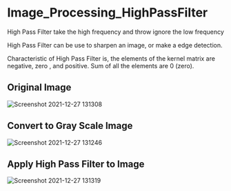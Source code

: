 # Image_Processing_HighPassFilter

High Pass Filter take the high frequency and throw ignore the low frequency

High Pass Filter can be use to sharpen an image, or make a edge detection.

Characteristic of High Pass Filter is, the elements of the kernel matrix are negative, zero , and positive. Sum of all the elements are 0 (zero).

## Original Image

![Screenshot 2021-12-27 131308](https://user-images.githubusercontent.com/91602612/147437338-9cf1478a-7b3c-40b0-b746-eb5c4636dbc5.png)

## Convert to Gray Scale Image

![Screenshot 2021-12-27 131246](https://user-images.githubusercontent.com/91602612/147437347-b6d9a582-55be-4815-814c-88a855602961.png)

## Apply High Pass Filter to Image

![Screenshot 2021-12-27 131319](https://user-images.githubusercontent.com/91602612/147437354-33ff61eb-d8c1-4dd9-b6bc-5685924d0a93.png)
 
